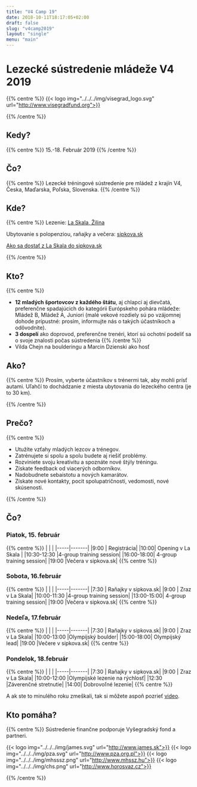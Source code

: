 ```yaml
---
title: "V4 Camp 19"
date: 2018-10-11T18:17:05+02:00
draft: false 
slug: "v4camp2019"
layout: "single"
menu: "main"
---
```

# Lezecké sústredenie mládeže V4 2019
{{% centre %}}
{{< logo img="../../../img/visegrad_logo.svg" url="http://www.visegradfund.org">}}

{{% /centre %}}

## Kedy?
{{% centre %}}
15.-18. Február 2019 
{{% /centre %}}

## Čo?
{{% centre %}}
Lezecké tréningové sústredenie pre mládež z krajín V4, Česka, Maďarska, Poľska, Slovenska.
{{% /centre %}}

## Kde?

{{% centre %}}
Lezenie: 
[La Skala, Žilina](http://www.laskala.sk)

Ubytovanie s polopenziou, raňajky a večera:
[sipkova.sk](http://www.sipkova.sk)

[Ako sa dostať z La Skala do sipkova.sk](https://www.google.com/maps/dir/LA+SKALA+lezeck%C3%A9+centrum+%C5%BDilina,+Centr%C3%A1lna,+%C5%BDilina/Hotel+%C5%A0kola+v+pr%C3%ADrode+Terchov%C3%A1,+Sv.+Martina+78,+013+06+Terchov%C3%A1/@49.245264,18.765591,11z/data=!3m1!4b1!4m14!4m13!1m5!1m1!1s0x471459625c17fe9b:0x8609ff31dc395abd!2m2!1d18.7431242!2d49.2024495!1m5!1m1!1s0x471451ff8f9ea891:0x26187a69e5604343!2m2!1d19.0679147!2d49.2909181!3e0)

{{% /centre %}}

## Kto?
{{% centre %}}
* **12 mladých športovcov z každého štátu**, aj chlapci aj dievčatá, preferenčne spadajúcich do kategórii Európskeho pohára mládeže: Mládež B, Mládež A, Juniori (malé vekové rozdiely sú po vzájomnej dohode prípustné: prosím, informujte nás o takých účastníkoch a odôvodnite).
* **3 dospelí** ako doprovod, preferenčne trenéri, ktorí sú ochotní podeliť sa o svoje znalosti počas sústredenia
{{% /centre %}}
* Vilda Chejn na boulderingu a Marcin Dzienski ako hosť

## Ako?
{{% centre %}}
Prosím, vyberte účastníkov s trénermi tak, aby mohli prísť autami. Uľahčí to dochádzanie z miesta ubytovania do lezeckého centra (je to 30 km).

{{% /centre %}}

## Prečo? 

{{% centre %}}

* Utužíte vzťahy mladých lezcov a trénegov.
* Zatrénujete si spolu a spolu budete aj riešiť problémy.
* Rozviniete svoju kreativitu a spoznáte nové štýly tréningu.
* Získate feedback od viacerých odborníkov.
* Nadobudnete sebaistotu a nových kamarátov.
* Získate nové kontakty, pocit spolupatričnosti, vedomosti, nové skúsenosti.

{{% /centre %}}

## Čo?

### Piatok, 15. február
{{% centre %}}
|    |   |
|-----|-------|
|9:00 | Registrácia|
|10:00| Opening v La Skala |
|10:30-12:30 |4-group training session|
|16:00-18:00| 4-group training session|
|19:00 |Večera v sipkova.sk|
{{% centre %}}

### Sobota, 16.február
{{% centre %}}
|    |   |
|-----|-------|
|7:30 | Raňajky v sipkova.sk|
|9:00 | Zraz v La Skala|
|10:00-11:30 |4-group training session|
|13:00-15:00| 4-group training session|
|19:00 |Večera v sipkova.sk|
{{% centre %}}

### Nedeľa, 17.február
{{% centre %}}
|    |   |
|-----|-------|
|7:30 | Raňajky v sipkova.sk|
|9:00 | Zraz v La Skala|
|10:00-13:00 |Olympijský boulder|
|15:00-18:00| Olympijský lead|
|19:00 |Večere v sipkova.sk|
{{% centre %}}

### Pondelok, 18.február
{{% centre %}}
|    |   |
|-----|-------|
|7:30 | Raňajky v sipkova.sk|
|9:00 | Zraz v La Skala|
|10:00-12:00 |Olympijské lezenie na rýchlosť|
|12:30 |Záverenčné stretnutie|
|14:00| Dobrovoľné lezenie|
{{% centre %}}

A ak ste to minulého roku zmeškali, tak si môžete aspoň pozrieť [video](https://www.youtube.com/watch?v=wqDVvEEqQGI&t=).

## Kto pomáha?

{{% centre %}}
Sústredenie finančne podporuje Vyšegradský fond a partneri.

{{< logo img="../../../img/james.svg" url="http://www.james.sk">}}
{{< logo img="../../../img/pza.svg" url="http://www.pza.org.pl">}}
{{< logo img="../../../img/mhsssz.png" url="http://www.mhssz.hu">}}
{{< logo img="../../../img/chs.png" url="http://www.horosvaz.cz">}}

{{% /centre %}}

